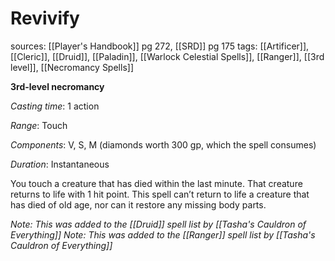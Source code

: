 # Revivify
sources: [[Player's Handbook]] pg 272, [[SRD]] pg 175
tags: [[Artificer]], [[Cleric]], [[Druid]], [[Paladin]], [[Warlock Celestial Spells]], [[Ranger]], [[3rd level]], [[Necromancy Spells]]

**3rd-level necromancy**

*Casting time*: 1 action

*Range*: Touch

*Components*: V, S, M (diamonds worth 300 gp, which the spell consumes)

*Duration*: Instantaneous

You touch a creature that has died within the last minute. That creature returns to life with 1 hit point. This spell can’t return to life a creature that has died of old age, nor can it restore any missing body parts.

*Note: This was added to the [[Druid]] spell list by [[Tasha's Cauldron of Everything]]*
*Note: This was added to the [[Ranger]] spell list by [[Tasha's Cauldron of Everything]]*